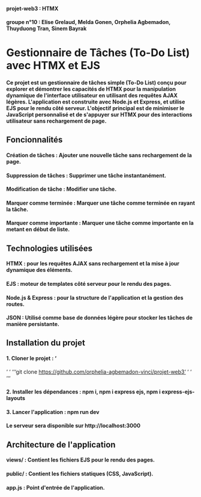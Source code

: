 #### projet-web3 : HTMX
#### groupe n°10 : Elise Grelaud, Melda Gonen, Orphelia Agbemadon, Thuyduong Tran, Sinem Bayrak

# Gestionnaire de Tâches (To-Do List) avec HTMX et EJS
#### Ce projet est un gestionnaire de tâches simple (To-Do List) conçu pour explorer et démontrer les capacités de HTMX pour la manipulation dynamique de l'interface utilisateur en utilisant des requêtes AJAX légères. L'application est construite avec Node.js et Express, et utilise EJS pour le rendu côté serveur. L'objectif principal est de minimiser le JavaScript personnalisé et de s'appuyer sur HTMX pour des interactions utilisateur sans rechargement de page.

## Foncionnalités
#### Création de tâches : Ajouter une nouvelle tâche sans rechargement de la page.
#### Suppression de tâches : Supprimer une tâche instantanément.
#### Modification de tâche : Modifier une tâche.
#### Marquer comme terminée : Marquer une tâche comme terminée en rayant la tâche.
#### Marquer comme importante : Marquer une tâche comme importante en la metant en début de liste.

## Technologies utilisées
#### HTMX : pour les requêtes AJAX sans rechargement et la mise à jour dynamique des éléments.
#### EJS : moteur de templates côté serveur pour le rendu des pages.
#### Node.js & Express : pour la structure de l'application et la gestion des routes.
#### JSON : Utilisé comme base de données légère pour stocker les tâches de manière persistante.

## Installation du projet
#### 1. Cloner le projet : ‘
‘
‘
‘‘‘git clone https://github.com/orphelia-agbemadon-vinci/projet-web3‘
‘
‘
‘‘‘
#### 2. Installer les dépendances : npm i, npm i express ejs, npm i express-ejs-layouts
#### 3. Lancer l'application : npm run dev
#### Le serveur sera disponible sur http://localhost:3000

## Architecture de l'application
#### views/ : Contient les fichiers EJS pour le rendu des pages.
#### public/ : Contient les fichiers statiques (CSS, JavaScript).
#### app.js : Point d'entrée de l'application.

